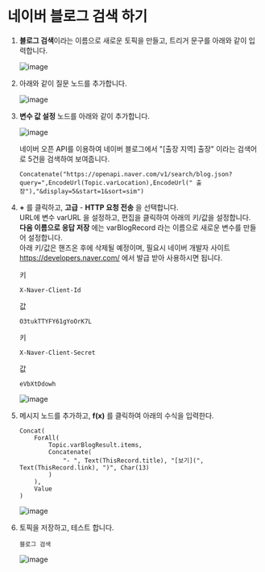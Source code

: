 # 네이버 블로그 검색 하기 

1. **블로그 검색**이라는 이름으로 새로운 토픽을 만들고, 트리거 문구를 아래와 같이 입력합니다.

    ![image](https://github.com/user-attachments/assets/23010711-609a-475c-bd22-17bbe8316eec)

2. 아래와 같이 질문 노드를 추가합니다. 

    ![image](https://github.com/user-attachments/assets/3a917561-dd3c-4111-86b1-e16eb4815618)


3. **변수 값 설정** 노드를 아래와 같이 추가합니다. 

    ![image](https://github.com/user-attachments/assets/8972ef68-76b9-4163-8e4d-caf98fbe7bc5)


    네이버 오픈 API를 이용하여 네이버 블로그에서 "[출장 지역] 출장" 이라는 검색어로 5건을 검색하여 보여줍니다. 

    ```
    Concatenate("https://openapi.naver.com/v1/search/blog.json?query=",EncodeUrl(Topic.varLocation),EncodeUrl(" 출장"),"&display=5&start=1&sort=sim")
    ```

4. **+** 를 클릭하고, **고급** - **HTTP 요청 전송** 을 선택합니다. </br>
    URL에 변수 varURL 을 설정하고, 편집을 클릭하여 아래의 키/값을 설정합니다.</br> 
    **다음 이름으로 응답 저장** 에는 varBlogRecord 라는 이름으로 새로운 변수를 만들어 설정합니다.</br>
    아래 키/값은 핸즈온 후에 삭제될 예정이며, 필요시 네이버 개발자 사이트 https://developers.naver.com/ 에서 발급 받아 사용하시면 됩니다. 

    키
    ```
    X-Naver-Client-Id
    ```
    값
    ```
    O3tukTTYFY61gYoOrK7L
    ```
    키
    ```
    X-Naver-Client-Secret
    ```
    값
    ```
    eVbXtDdowh
    ```
    
    ![image](https://github.com/user-attachments/assets/edf48f06-bb78-4a2e-a83a-a2d1a206670a)




5. 메시지 노드를 추가하고, **f(x)** 를 클릭하여 아래의 수식을 입력한다.

    ```
    Concat(
        ForAll(
            Topic.varBlogResult.items,
            Concatenate(            
                "- ", Text(ThisRecord.title), "[보기](", Text(ThisRecord.link), ")", Char(13)
            )
        ), 
        Value
    )
    ```
    ![image](https://github.com/user-attachments/assets/44e89b71-3204-4816-9b32-7b7ecf77ebbd)



6. 토픽을 저장하고, 테스트 합니다.

    ```
    블로그 검색 
    ```

    ![image](https://github.com/user-attachments/assets/273cebdd-c71a-43b7-9172-91797309b86a)




